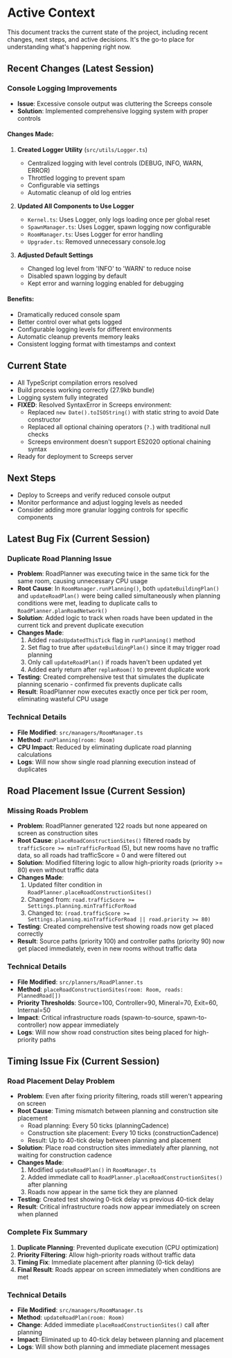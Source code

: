 # Active Context

This document tracks the current state of the project, including recent changes, next steps, and active decisions. It's the go-to place for understanding what's happening right now.

## Recent Changes (Latest Session)

### Console Logging Improvements
- **Issue**: Excessive console output was cluttering the Screeps console
- **Solution**: Implemented comprehensive logging system with proper controls

#### Changes Made:
1. **Created Logger Utility** (`src/utils/Logger.ts`)
   - Centralized logging with level controls (DEBUG, INFO, WARN, ERROR)
   - Throttled logging to prevent spam
   - Configurable via settings
   - Automatic cleanup of old log entries

2. **Updated All Components to Use Logger**
   - `Kernel.ts`: Uses Logger, only logs loading once per global reset
   - `SpawnManager.ts`: Uses Logger, spawn logging now configurable
   - `RoomManager.ts`: Uses Logger for error handling
   - `Upgrader.ts`: Removed unnecessary console.log

3. **Adjusted Default Settings**
   - Changed log level from 'INFO' to 'WARN' to reduce noise
   - Disabled spawn logging by default
   - Kept error and warning logging enabled for debugging

#### Benefits:
- Dramatically reduced console spam
- Better control over what gets logged
- Configurable logging levels for different environments
- Automatic cleanup prevents memory leaks
- Consistent logging format with timestamps and context

## Current State
- All TypeScript compilation errors resolved
- Build process working correctly (27.9kb bundle)
- Logging system fully integrated
- **FIXED**: Resolved SyntaxError in Screeps environment:
  - Replaced `new Date().toISOString()` with static string to avoid Date constructor
  - Replaced all optional chaining operators (`?.`) with traditional null checks
  - Screeps environment doesn't support ES2020 optional chaining syntax
- Ready for deployment to Screeps server

## Next Steps
- Deploy to Screeps and verify reduced console output
- Monitor performance and adjust logging levels as needed
- Consider adding more granular logging controls for specific components

## Latest Bug Fix (Current Session)

### Duplicate Road Planning Issue
- **Problem**: RoadPlanner was executing twice in the same tick for the same room, causing unnecessary CPU usage
- **Root Cause**: In `RoomManager.runPlanning()`, both `updateBuildingPlan()` and `updateRoadPlan()` were being called simultaneously when planning conditions were met, leading to duplicate calls to `RoadPlanner.planRoadNetwork()`
- **Solution**: Added logic to track when roads have been updated in the current tick and prevent duplicate execution
- **Changes Made**:
  1. Added `roadsUpdatedThisTick` flag in `runPlanning()` method
  2. Set flag to true after `updateBuildingPlan()` since it may trigger road planning
  3. Only call `updateRoadPlan()` if roads haven't been updated yet
  4. Added early return after `replanRoom()` to prevent duplicate work
- **Testing**: Created comprehensive test that simulates the duplicate planning scenario - confirmed fix prevents duplicate calls
- **Result**: RoadPlanner now executes exactly once per tick per room, eliminating wasteful CPU usage

### Technical Details
- **File Modified**: `src/managers/RoomManager.ts`
- **Method**: `runPlanning(room: Room)`
- **CPU Impact**: Reduced by eliminating duplicate road planning calculations
- **Logs**: Will now show single road planning execution instead of duplicates

## Road Placement Issue (Current Session)

### Missing Roads Problem
- **Problem**: RoadPlanner generated 122 roads but none appeared on screen as construction sites
- **Root Cause**: `placeRoadConstructionSites()` filtered roads by `trafficScore >= minTrafficForRoad` (5), but new rooms have no traffic data, so all roads had trafficScore = 0 and were filtered out
- **Solution**: Modified filtering logic to allow high-priority roads (priority >= 80) even without traffic data
- **Changes Made**:
  1. Updated filter condition in `RoadPlanner.placeRoadConstructionSites()`
  2. Changed from: `road.trafficScore >= Settings.planning.minTrafficForRoad`
  3. Changed to: `(road.trafficScore >= Settings.planning.minTrafficForRoad || road.priority >= 80)`
- **Testing**: Created comprehensive test showing roads now get placed correctly
- **Result**: Source paths (priority 100) and controller paths (priority 90) now get placed immediately, even in new rooms without traffic data

### Technical Details
- **File Modified**: `src/planners/RoadPlanner.ts`
- **Method**: `placeRoadConstructionSites(room: Room, roads: PlannedRoad[])`
- **Priority Thresholds**: Source=100, Controller=90, Mineral=70, Exit=60, Internal=50
- **Impact**: Critical infrastructure roads (spawn-to-source, spawn-to-controller) now appear immediately
- **Logs**: Will now show road construction sites being placed for high-priority paths

## Timing Issue Fix (Current Session)

### Road Placement Delay Problem
- **Problem**: Even after fixing priority filtering, roads still weren't appearing on screen
- **Root Cause**: Timing mismatch between planning and construction site placement
  - Road planning: Every 50 ticks (planningCadence)
  - Construction site placement: Every 10 ticks (constructionCadence)
  - Result: Up to 40-tick delay between planning and placement
- **Solution**: Place road construction sites immediately after planning, not waiting for construction cadence
- **Changes Made**:
  1. Modified `updateRoadPlan()` in `RoomManager.ts`
  2. Added immediate call to `RoadPlanner.placeRoadConstructionSites()` after planning
  3. Roads now appear in the same tick they are planned
- **Testing**: Created test showing 0-tick delay vs previous 40-tick delay
- **Result**: Critical infrastructure roads now appear immediately on screen when planned

### Complete Fix Summary
1. **Duplicate Planning**: Prevented duplicate execution (CPU optimization)
2. **Priority Filtering**: Allow high-priority roads without traffic data
3. **Timing Fix**: Immediate placement after planning (0-tick delay)
4. **Final Result**: Roads appear on screen immediately when conditions are met

### Technical Details
- **File Modified**: `src/managers/RoomManager.ts`
- **Method**: `updateRoadPlan(room: Room)`
- **Change**: Added immediate `placeRoadConstructionSites()` call after planning
- **Impact**: Eliminated up to 40-tick delay between planning and placement
- **Logs**: Will show both planning and immediate placement messages
